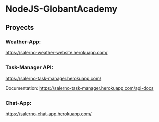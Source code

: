 # NodeJS-GlobantAcademy

## Proyects

### Weather-App:
https://salerno-weather-website.herokuapp.com/

##

### Task-Manager API:
https://salerno-task-manager.herokuapp.com/

Documentation:
https://salerno-task-manager.herokuapp.com/api-docs

##

### Chat-App:
https://salerno-chat-app.herokuapp.com/ 
